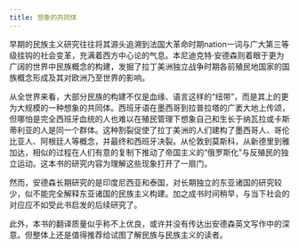 ```yaml
---
title: 想象的共同体
---
```


早期的民族主义研究往往将其源头追溯到法国大革命时期nation一词与广大第三等级挂钩的社会变革，充满着西方中心论的气息。本尼迪克特·安德森则着眼于更为广阔的世界中民族概念的构建，发掘了拉丁美洲独立战争时期各前殖民地国家的国族概念形成及其对欧洲乃至世界的影响。

从全世界来看，大部分民族的构建不仅是血缘、语言这样的“纽带”，而是其上的更为大规模的一种想象的共同体。西班牙语在墨西哥到拉普拉塔的广袤大地上传颂，但哪怕是完全西班牙血统的人也难以在殖民管理下想象自己和生长于纳瓦拉或卡斯蒂利亚的人是同一个群体。这种割裂促使了拉丁美洲的人们建构了墨西哥人、哥伦比亚人、阿根廷人等概念，并最终和西班牙决裂。从伦敦到莫斯科，从新德里到雅加达，相似的过程在人们有意的复制下推动了帝国主义的“俄罗斯化”与反殖民的独立运动。这本书的研究内容为理解这些现象打开了一扇门。

然而，安德森长期研究的是印度尼西亚和泰国，对长期独立的东亚诸国的研究较少，似不能完全解释东亚诸国的民族主义构建。加之成书时间稍早，与当下社会的对应应不如受此书启发的后续研究了。

此外，本书的翻译质量似乎称不上优良，或许并没有传达出安德森英文写作中的深意。但整体上还是值得推荐给试图了解民族与民族主义的读者。